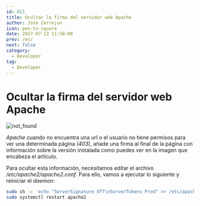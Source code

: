```yaml
---
id: 811
title: Ocultar la firma del servidor web Apache
author: Jose Cerrejon
icon: pen-to-square
date: 2017-07-13 11:50:00
prev: /es/
next: false
category:
  - Developer
tag:
  - Developer
---
```


# Ocultar la firma del servidor web Apache

![not_found](/images/2017/07/not_found.png)

*Apache* cuando no encuentra una url o el usuario no tiene permisos para ver una determinada página *(403)*, añade una firma al final de la página con información sobre la versión instalada como puedes ver en la imagen que encabeza el artículo.

Para ocultar esta información, necesitamos editar el archivo */etc/apache2/apache2.conf*. Para ello, vamos a ejecutar lo siguiente y reiniciar el *daemon*:

```bash
sudo sh -c 'echo "ServerSignature Off\nServerTokens Prod" >> /etc/apache2/apache2.conf'
sudo systemctl restart apache2
```